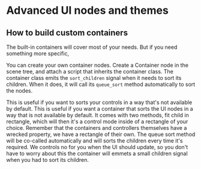 # Advanced UI nodes and themes


## How to build custom containers

The built-in containers will cover most of your needs. But if you need something more specific, 

You can create your own container nodes. Create a Container node in the scene tree, and attach a script that inherits the container class. The container class emits the `sort_children` signal when it needs to sort its children. When it does, it will call its `queue_sort` method automatically to sort the nodes.

This is useful if you want to sorts your controls in a way that's not available by default. This is useful if you want a container that sorts the UI nodes in a way that is not available by default. It comes with two methods, fit child in rectangle, which will then it's a control mode inside of a rectangle of your choice. Remember that the containers and controllers themselves have a wrecked property, we have a rectangle of their own. The queue sort method will be co-called automatically and will sorts the children every time it's required. We controls no for you when the UI should update, so you don't have to worry about this the container will emmets a small children signal when you had to sort its children.
